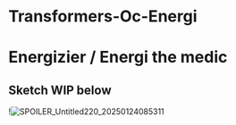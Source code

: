 # Transformers-Oc-Energi
# Energizier / Energi the medic
## Sketch WIP below

!![SPOILER_Untitled220_20250124085311](https://github.com/user-attachments/assets/88facaa3-3c35-4611-9a0a-61e385e6c66a)
